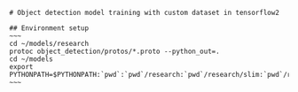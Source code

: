     # Object detection model training with custom dataset in tensorflow2
    
    ## Environment setup
    ~~~
    cd ~/models/research
    protoc object_detection/protos/*.proto --python_out=.
    cd ~/models
    export PYTHONPATH=$PYTHONPATH:`pwd`:`pwd`/research:`pwd`/research/slim:`pwd`/research/object_detection
    ~~~
